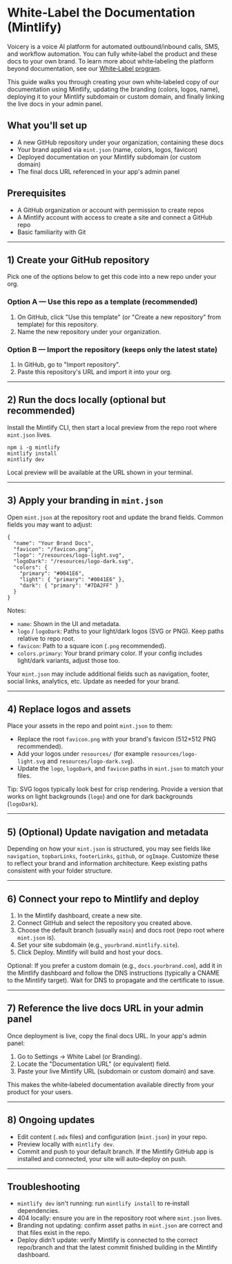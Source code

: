 # White‑Label the Documentation (Mintlify)

Voicery is a voice AI platform for automated outbound/inbound calls, SMS, and workflow automation. You can fully white‑label the product and these docs to your own brand. To learn more about white‑labeling the platform beyond documentation, see our [White‑Label program](https://Voicery.ai/white-label).

This guide walks you through creating your own white‑labeled copy of our documentation using Mintlify, updating the branding (colors, logos, name), deploying it to your Mintlify subdomain or custom domain, and finally linking the live docs in your admin panel.

## What you'll set up

- A new GitHub repository under your organization, containing these docs
- Your brand applied via `mint.json` (name, colors, logos, favicon)
- Deployed documentation on your Mintlify subdomain (or custom domain)
- The final docs URL referenced in your app's admin panel

## Prerequisites

- A GitHub organization or account with permission to create repos
- A Mintlify account with access to create a site and connect a GitHub repo
- Basic familiarity with Git

---

## 1) Create your GitHub repository

Pick one of the options below to get this code into a new repo under your org.

### Option A — Use this repo as a template (recommended)

1. On GitHub, click "Use this template" (or "Create a new repository" from template) for this repository.
2. Name the new repository under your organization.

### Option B — Import the repository (keeps only the latest state)

1. In GitHub, go to "Import repository".
2. Paste this repository's URL and import it into your org.

---

## 2) Run the docs locally (optional but recommended)

Install the Mintlify CLI, then start a local preview from the repo root where `mint.json` lives.

```
npm i -g mintlify
mintlify install
mintlify dev
```

Local preview will be available at the URL shown in your terminal.

---

## 3) Apply your branding in `mint.json`

Open `mint.json` at the repository root and update the brand fields. Common fields you may want to adjust:

```
{
  "name": "Your Brand Docs",
  "favicon": "/favicon.png",
  "logo": "/resources/logo-light.svg",
  "logoDark": "/resources/logo-dark.svg",
  "colors": {
    "primary": "#0041E6",
    "light": { "primary": "#0041E6" },
    "dark": { "primary": "#7DA2FF" }
  }
}
```

Notes:

- `name`: Shown in the UI and metadata.
- `logo` / `logoDark`: Paths to your light/dark logos (SVG or PNG). Keep paths relative to repo root.
- `favicon`: Path to a square icon (`.png` recommended).
- `colors.primary`: Your brand primary color. If your config includes light/dark variants, adjust those too.

Your `mint.json` may include additional fields such as navigation, footer, social links, analytics, etc. Update as needed for your brand.

---

## 4) Replace logos and assets

Place your assets in the repo and point `mint.json` to them:

- Replace the root `favicon.png` with your brand's favicon (512×512 PNG recommended).
- Add your logos under `resources/` (for example `resources/logo-light.svg` and `resources/logo-dark.svg`).
- Update the `logo`, `logoDark`, and `favicon` paths in `mint.json` to match your files.

Tip: SVG logos typically look best for crisp rendering. Provide a version that works on light backgrounds (`logo`) and one for dark backgrounds (`logoDark`).

---

## 5) (Optional) Update navigation and metadata

Depending on how your `mint.json` is structured, you may see fields like `navigation`, `topbarLinks`, `footerLinks`, `github`, or `ogImage`. Customize these to reflect your brand and information architecture. Keep existing paths consistent with your folder structure.

---

## 6) Connect your repo to Mintlify and deploy

1. In the Mintlify dashboard, create a new site.
2. Connect GitHub and select the repository you created above.
3. Choose the default branch (usually `main`) and docs root (repo root where `mint.json` is).
4. Set your site subdomain (e.g., `yourbrand.mintlify.site`).
5. Click Deploy. Mintlify will build and host your docs.

Optional: If you prefer a custom domain (e.g., `docs.yourbrand.com`), add it in the Mintlify dashboard and follow the DNS instructions (typically a CNAME to the Mintlify target). Wait for DNS to propagate and the certificate to issue.

---

## 7) Reference the live docs URL in your admin panel

Once deployment is live, copy the final docs URL. In your app's admin panel:

1. Go to Settings → White Label (or Branding).
2. Locate the "Documentation URL" (or equivalent) field.
3. Paste your live Mintlify URL (subdomain or custom domain) and save.

This makes the white‑labeled documentation available directly from your product for your users.

---

## 8) Ongoing updates

- Edit content (`.mdx` files) and configuration (`mint.json`) in your repo.
- Preview locally with `mintlify dev`.
- Commit and push to your default branch. If the Mintlify GitHub app is installed and connected, your site will auto‑deploy on push.

---

## Troubleshooting

- `mintlify dev` isn't running: run `mintlify install` to re‑install dependencies.
- 404 locally: ensure you are in the repository root where `mint.json` lives.
- Branding not updating: confirm asset paths in `mint.json` are correct and that files exist in the repo.
- Deploy didn’t update: verify Mintlify is connected to the correct repo/branch and that the latest commit finished building in the Mintlify dashboard.
